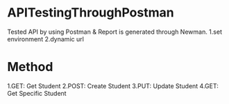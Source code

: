 # APITestingThroughPostman
Tested API by using Postman & Report is generated through Newman.
1.set environment
2.dynamic url
# Method
1.GET: Get Student
2.POST: Create Student
3.PUT: Update Student
4.GET: Get Specific Student

 


